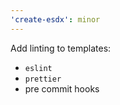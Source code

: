 ```yaml
---
'create-esdx': minor
---
```


Add linting to templates:

- `eslint`
- `prettier`
- pre commit hooks
